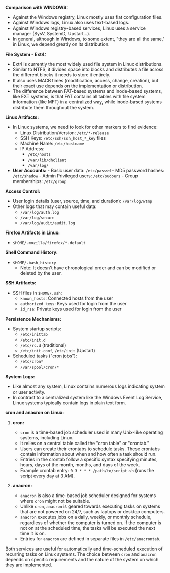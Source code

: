**Comparison with WINDOWS:**

- Against the Windows registry, Linux mostly uses flat configuration files.
- Against Windows logs, Linux also uses text-based logs.
- Against Windows registry-based services, Linux uses a service manager (SysV, SystemD, Upstart...).
- In general, although in Windows, to some extent, "they are all the same," in Linux, we depend greatly on its distribution.


**File System - Ext4:**

- Ext4 is currently the most widely used file system in Linux distributions.
- Similar to NTFS, it divides space into blocks and distributes a file across the different blocks it needs to store it entirely.
- It also uses MACB times (modification, access, change, creation), but their exact use depends on the implementation or distribution.
- The difference between FAT-based systems and inode-based systems, like EXT systems, is that FAT contains all tables with file system information (like MFT) in a centralized way, while inode-based systems distribute them throughout the system.


**Linux Artifacts:**
- In Linux systems, we need to look for other markers to find evidence:
	-   Linux Distribution/Version: `/etc/*-release`
	-  SSH Keys: `/etc/ssh/ssh_host_*_key` files
	- Machine Name: `/etc/hostname`	  
	- IP Address: 
		- `/etc/hosts`
	    - `/var/lib/dhclient`
	    - `/var/log/`
- **User Accounts:**
	  - Basic user data: `/etc/passwd`
	  - MD5 password hashes: `/etc/shadow`
	  - Admin Privileged users: `/etc/sudoers`
	  - Group memberships: `/etc/group`

**Access Control:**
- User login details (user, source, time, and duration): `/var/log/wtmp`
- Other logs that may contain useful data:
  - `/var/log/auth.log`
  - `/var/log/secure`
  - `/var/log/audit/audit.log`

**Firefox Artifacts in Linux:**
- `$HOME/.mozilla/firefox/*.default`

**Shell Command History:**
- `$HOME/.bash_history`
  - Note: It doesn't have chronological order and can be modified or deleted by the user.

**SSH Artifacts:**
- SSH files in `$HOME/.ssh`:
  - `known_hosts`: Connected hosts from the user
  - `authorized_keys`: Keys used for login from the user
  - `id_rsa`: Private keys used for login from the user

**Persistence Mechanisms:**
- System startup scripts:
  - `/etc/inittab`
  - `/etc/init.d`
  - `/etc/rc.d` (traditional)
  - `/etc/init.conf`, `/etc/init` (Upstart)
- Scheduled tasks ("cron jobs"):
  - `/etc/cron*`
  - `/var/spool/cron/*`

**System Logs:**
- Like almost any system, Linux contains numerous logs indicating system or user activity.
- In contrast to a centralized system like the Windows Event Log Service, Linux systems typically contain logs in plain text form.

**cron and anacron on Linux:**

1. **cron:**
   - `cron` is a time-based job scheduler used in many Unix-like operating systems, including Linux.
   - It relies on a central table called the "cron table" or "crontab."
   - Users can create their crontabs to schedule tasks. These crontabs contain information about when and how often a task should run.
   - Entries in the crontab follow a specific syntax specifying minutes, hours, days of the month, months, and days of the week.
   - Example crontab entry: `0 3 * * * /path/to/script.sh` (runs the script every day at 3 AM).

2. **anacron:**
   - `anacron` is also a time-based job scheduler designed for systems where `cron` might not be suitable.
   - Unlike `cron`, `anacron` is geared towards executing tasks on systems that are not powered on 24/7, such as laptops or desktop computers.
   - `anacron` executes jobs on a daily, weekly, or monthly schedule, regardless of whether the computer is turned on. If the computer is not on at the scheduled time, the tasks will be executed the next time it is on.
   - Entries for `anacron` are defined in separate files in `/etc/anacrontab`.

Both services are useful for automatically and time-scheduled execution of recurring tasks on Linux systems. The choice between `cron` and `anacron` depends on specific requirements and the nature of the system on which they are implemented.